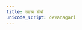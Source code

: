 ```yaml
---
title: सहस्र शीर्षा
unicode_script: devanagari
---
```


<div class="js_include" url="/vedAH/Rk/shAkalam/saMhitA/vishvAsa-prastutiH/10/090_sahasra-shIrShA/"  newLevelForH1="2" includeTitle="true"> </div>  
